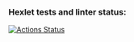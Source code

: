 ### Hexlet tests and linter status:
[![Actions Status](https://github.com/prozet-x/java-project-78/workflows/hexlet-check/badge.svg)](https://github.com/prozet-x/java-project-78/actions)